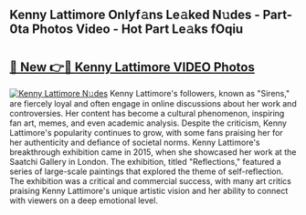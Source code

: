 ## Kenny Lattimore Onlyf𝚊ns Le𝚊ked N𝚞des - Part-0ta Photos Video - Hot Part Le𝚊ks fOqiu

# <h2><a href="http://ab8526.deff.icu/?id=Kenny+Lattimore">🔗 New 👉🔴 Kenny Lattimore VIDEO Photos</a></h2>

[![Kenny Lattimore N𝚞des](https://i.imgur.com/rIISA9y.gif)](http://ab8526.deff.icu/?id=Kenny+Lattimore)
Kenny Lattimore's followers, known as "Sirens," are fiercely loyal and often engage in online discussions about her work and controversies. Her content has become a cultural phenomenon, inspiring fan art, memes, and even academic analysis. Despite the criticism, Kenny Lattimore's popularity continues to grow, with some fans praising her for her authenticity and defiance of societal norms. Kenny Lattimore's breakthrough exhibition came in 2015, when she showcased her work at the Saatchi Gallery in London. The exhibition, titled "Reflections," featured a series of large-scale paintings that explored the theme of self-reflection. The exhibition was a critical and commercial success, with many art critics praising Kenny Lattimore's unique artistic vision and her ability to connect with viewers on a deep emotional level.
